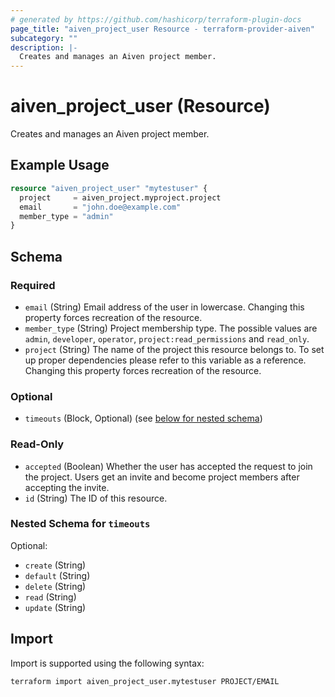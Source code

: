 ```yaml
---
# generated by https://github.com/hashicorp/terraform-plugin-docs
page_title: "aiven_project_user Resource - terraform-provider-aiven"
subcategory: ""
description: |-
  Creates and manages an Aiven project member.
---
```


# aiven_project_user (Resource)

Creates and manages an Aiven project member.

## Example Usage

```terraform
resource "aiven_project_user" "mytestuser" {
  project     = aiven_project.myproject.project
  email       = "john.doe@example.com"
  member_type = "admin"
}
```

<!-- schema generated by tfplugindocs -->
## Schema

### Required

- `email` (String) Email address of the user in lowercase. Changing this property forces recreation of the resource.
- `member_type` (String) Project membership type. The possible values are `admin`, `developer`, `operator`, `project:read_permissions` and `read_only`.
- `project` (String) The name of the project this resource belongs to. To set up proper dependencies please refer to this variable as a reference. Changing this property forces recreation of the resource.

### Optional

- `timeouts` (Block, Optional) (see [below for nested schema](#nestedblock--timeouts))

### Read-Only

- `accepted` (Boolean) Whether the user has accepted the request to join the project. Users get an invite and become project members after accepting the invite.
- `id` (String) The ID of this resource.

<a id="nestedblock--timeouts"></a>
### Nested Schema for `timeouts`

Optional:

- `create` (String)
- `default` (String)
- `delete` (String)
- `read` (String)
- `update` (String)

## Import

Import is supported using the following syntax:

```shell
terraform import aiven_project_user.mytestuser PROJECT/EMAIL
```
